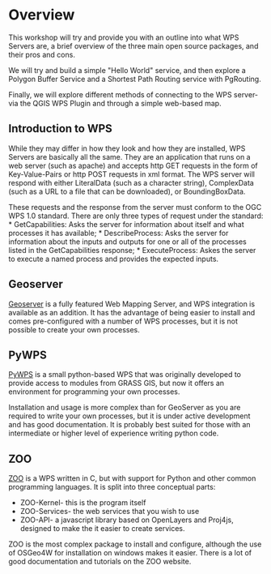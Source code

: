 
# Overview

This workshop will try and provide you with an outline into what WPS Servers are, a brief overview of the three main open source packages, and their pros and cons.

We will try and build a simple "Hello World" service, and then explore a Polygon Buffer Service and a Shortest Path Routing service with PgRouting. 

Finally, we will explore different methods of connecting to the WPS server- via the QGIS WPS Plugin and through a simple web-based map.

## Introduction to WPS

While they may differ in how they look and how they are installed, WPS Servers are basically all the same. They are an application that runs on a web server (such as apache) and accepts http GET requests in the form of Key-Value-Pairs or http POST requests in xml format. The WPS server will respond with either LiteralData (such as a character string), ComplexData (such as a URL to a file that can be downloaded), or BoundingBoxData.

These requests and the response from the server must conform to the OGC WPS 1.0 standard. There are only three types of request under the standard:
    * GetCapabilities: Asks the server for information about itself and what processes it has available;
    * DescribeProcess: Asks the server for information about the inputs and outputs for one or all of the processes listed in the GetCapabilities response;
    * ExecuteProcess: Askes the server to execute a named process and provides the expected inputs.

## Geoserver

[Geoserver](http://geoserver.org) is a fully featured Web Mapping Server, and WPS integration is available as an addition. It has the advantage of being easier to install and comes pre-configured with a number of WPS processes, but it is not possible to create your own processes.

## PyWPS

[PyWPS](http://pywps.wald.intevation.org/) is a small python-based WPS that was originally developed to provide access to modules from GRASS GIS, but now it offers an environment for programming your own processes.

Installation and usage is more complex than for GeoServer as you are required to write your own processes, but it is under active development and has good documentation. It is probably best suited for those with an intermediate or higher level of experience writing python code.

## ZOO

[ZOO](http://www.zoo-project.org/) is a WPS written in C, but with support for Python and other common programming languages. It is split into three conceptual parts:
 * ZOO-Kernel- this is the program itself
 * ZOO-Services- the web services that you wish to use
 * ZOO-API- a javascript library based on OpenLayers and Proj4js, designed to make the it easier to create services.

ZOO is the most complex package to install and configure, although the use of OSGeo4W for installation on windows makes it easier. There is a lot of good documentation and tutorials on the ZOO website.

